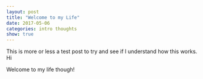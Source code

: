 ```yaml
---
layout: post
title: "Welcome to my Life"
date: 2017-05-06
categories: intro thoughts
show: true
---
```

   
This is more or less a test post to try and see if I understand how this works.
Hi

Welcome to my life though!